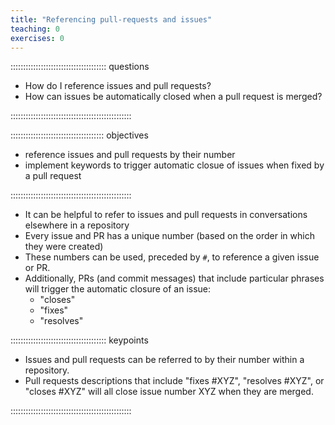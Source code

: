 ```yaml
---
title: "Referencing pull-requests and issues"
teaching: 0
exercises: 0
---
```


:::::::::::::::::::::::::::::::::::::: questions 

- How do I reference issues and pull requests?
- How can issues be automatically closed when a pull request is merged?

::::::::::::::::::::::::::::::::::::::::::::::::

::::::::::::::::::::::::::::::::::::: objectives

- reference issues and pull requests by their number
- implement keywords to trigger automatic closue of issues when fixed by a pull request

::::::::::::::::::::::::::::::::::::::::::::::::

- It can be helpful to refer to issues and pull requests in conversations elsewhere in a repository
- Every issue and PR has a unique number (based on the order in which they were created)
- These numbers can be used, preceded by `#`, to reference a given issue or PR.
- Additionally, PRs (and commit messages) that include particular phrases will trigger the automatic closure of an issue:
  - "closes"
  - "fixes"
  - "resolves"


:::::::::::::::::::::::::::::::::::::: keypoints 

- Issues and pull requests can be referred to by their number within a repository.
- Pull requests descriptions that include "fixes #XYZ", "resolves #XYZ", or "closes #XYZ" will all close issue number XYZ when they are merged.

::::::::::::::::::::::::::::::::::::::::::::::::
